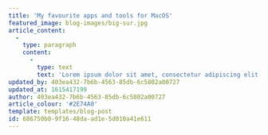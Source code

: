 ```yaml
---
title: 'My favourite apps and tools for MacOS'
featured_image: blog-images/big-sur.jpg
article_content:
  -
    type: paragraph
    content:
      -
        type: text
        text: 'Lorem ipsum dolor sit amet, consectetur adipiscing elit, sed do eiusmod tempor incididunt ut labore et dolore magna aliqua. Ut enim ad minim veniam, quis nostrud exercitation ullamco laboris nisi ut aliquip ex ea commodo consequat. Duis aute irure dolor in reprehenderit in voluptate velit esse cillum dolore eu fugiat nulla pariatur. Excepteur sint occaecat cupidatat non proident, sunt in culpa qui officia deserunt mollit anim id est laborum.'
updated_by: 403ea432-7b6b-4563-85db-6c5802a00727
updated_at: 1615417199
author: 403ea432-7b6b-4563-85db-6c5802a00727
article_colour: '#2E74A0'
template: templates/blog-post
id: 686750b0-9f16-48da-ad1e-5d010a41e611
---
```

